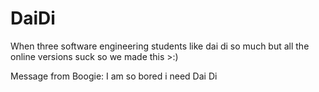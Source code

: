 # DaiDi
When three software engineering students like dai di so much but all the online versions suck so we made this >:)

Message from Boogie: I am so bored i need Dai Di
